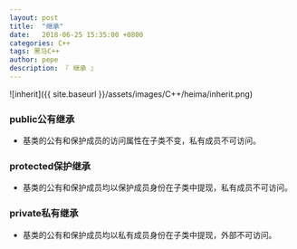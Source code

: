 ```yaml
---
layout: post
title:  "继承"
date:   2018-06-25 15:35:00 +0800
categories: C++
tags: 黑马C++
author: pepe
description: 『 继承 』
---
```


![inherit]({{ site.baseurl }}/assets/images/C++/heima/inherit.png)
    
### public公有继承

* 基类的公有和保护成员的访问属性在子类不变，私有成员不可访问。

### protected保护继承

* 基类的公有和保护成员均以保护成员身份在子类中提现，私有成员不可访问。

### private私有继承

* 基类的公有和保护成员均以私有成员身份在子类中提现，外部不可访问。
    
    
    
    
    
    
    
    
    
    
    
    
    
    
    
    
    
    
    
    
    
    
    
    
    
    
    
    
    
    
    
    
    
    
    
    
    
    
    
    
    
    
    
    
    
    
    
    
    
    
    
    
    
    
    
    
    
    
    
    
    
    
    
    
    
    
    
    
    
    












